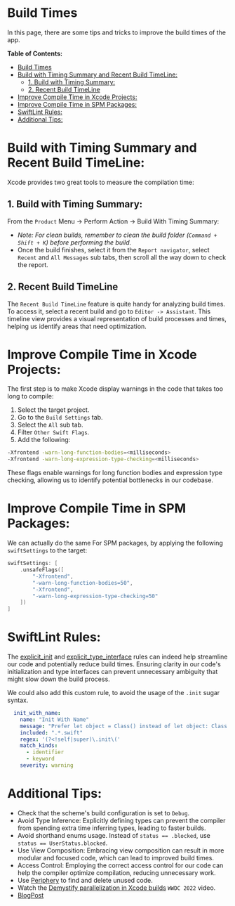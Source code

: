 # Build Times

In this page, there are some tips and tricks to improve the build times of the app.

**Table of Contents:**
- [Build Times](#build-times)
- [Build with Timing Summary and Recent Build TimeLine:](#build-with-timing-summary-and-recent-build-timeline)
  - [1. Build with Timing Summary:](#1-build-with-timing-summary)
  - [2. Recent Build TimeLine](#2-recent-build-timeline)
- [Improve Compile Time in Xcode Projects:](#improve-compile-time-in-xcode-projects)
- [Improve Compile Time in SPM Packages:](#improve-compile-time-in-spm-packages)
- [SwiftLint Rules:](#swiftlint-rules)
- [Additional Tips:](#additional-tips)

# Build with Timing Summary and Recent Build TimeLine:

Xcode provides two great tools to measure the compilation time:

## 1. Build with Timing Summary: 
From the `Product` Menu -> Perform Action -> Build With Timing Summary:
  * _Note: For clean builds, remember to clean the build folder (`Command + Shift + K`) before performing the build._
  * Once the build finishes, select it from the `Report navigator`, select `Recent` and `All Messages` sub tabs, then scroll all the way down to check the report.

## 2. Recent Build TimeLine

The `Recent Build TimeLine` feature is quite handy for analyzing build times. To access it, select a recent build and go to `Editor -> Assistant`. This timeline view provides a visual representation of build processes and times, helping us identify areas that need optimization.

# Improve Compile Time in Xcode Projects:

The first step is to make Xcode display warnings in the code that takes too long to compile:

1. Select the target project.
2. Go to the `Build Settings` tab.
3. Select the `All` sub tab.
4. Filter `Other Swift Flags`.
5. Add the following:

```bash
-Xfrontend -warn-long-function-bodies=<milliseconds>
-Xfrontend -warn-long-expression-type-checking=<milliseconds>
```

These flags enable warnings for long function bodies and expression type checking, allowing us to identify potential bottlenecks in our codebase.

# Improve Compile Time in SPM Packages:

We can actually do the same For SPM packages, by applying the following `swiftSettings` to the target:

```swift
swiftSettings: [
    .unsafeFlags([
        "-Xfrontend",
        "-warn-long-function-bodies=50",
        "-Xfrontend",
        "-warn-long-expression-type-checking=50"
    ])
]
```

# SwiftLint Rules:

The [explicit_init](https://realm.github.io/SwiftLint/explicit_init.html) and [explicit_type_interface](https://realm.github.io/SwiftLint/explicit_type_interface.html) rules can indeed help streamline our code and potentially reduce build times. Ensuring clarity in our code's initialization and type interfaces can prevent unnecessary ambiguity that might slow down the build process.

We could also add this custom rule, to avoid the usage of the `.init` sugar syntax.

```yml
  init_with_name:
    name: "Init With Name"
    message: "Prefer let object = Class() instead of let object: Class = .init()"
    included: ".*.swift"
    regex: '(?<!self|super)\.init\('
    match_kinds:
      - identifier
      - keyword
    severity: warning
```

# Additional Tips:

* Check that the scheme's build configuration is set to `Debug`.
* Avoid Type Inference: Explicitly defining types can prevent the compiler from spending extra time inferring types, leading to faster builds.
* Avoid shorthand enums usage. Instead of `status == .blocked`, use `status == UserStatus.blocked`.
* Use View Composition: Embracing view composition can result in more modular and focused code, which can lead to improved build times.
* Access Control: Employing the correct access control for our code can help the compiler optimize compilation, reducing unnecessary work.
* Use [Periphery](https://github.com/peripheryapp/periphery) to find and delete unused code.
* Watch the [Demystify parallelization in Xcode builds](https://developer.apple.com/videos/play/wwdc2022/110364/) `WWDC 2022` video.
* [BlogPost](https://www.manu.show/2023-08-18-improve-build-times-in-spm-packages-and-in-your-apps/)